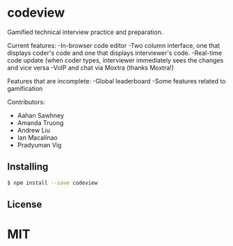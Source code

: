 codeview
===============

Gamified technical interview practice and preparation.

Current features:
  -In-browser code editor
  -Two column interface, one that displays coder's code and one that displays interviewer's code.
  -Real-time code update (when coder types, interviewer immediately sees the changes and vice versa
  -VoIP and chat via Moxtra (thanks Moxtra!)
  
Features that are incomplete:
  -Global leaderboard
  -Some features related to gamification

Contributors:
* Aahan Sawhney
* Amanda Truong
* Andrew Liu
* Ian Macalinao
* Pradyuman Vig

## Installing

```bash
$ npm install --save codeview
```

## License

MIT
=======
